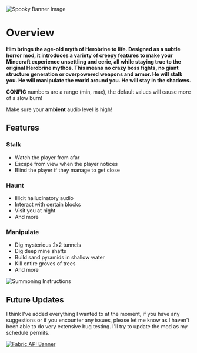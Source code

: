 ![Spooky Banner Image](https://i.imgur.com/UExkgj7.png)

# **Overview**

**Him brings the age-old myth of Herobrine to life. Designed as a subtle horror mod, it introduces a variety of creepy features to make your Minecraft experience unsettling and eerie, all while staying true to the original Herobrine mythos. This means no crazy boss fights, no giant structure generation or overpowered weapons and armor. He will stalk you. He will manipulate the world around you. He will stay in the shadows.**

**CONFIG** numbers are a range (min, max), the default values will cause more of a slow burn!

Make sure your **ambient** audio level is high!

## **Features**

### **Stalk**
- Watch the player from afar
- Escape from view when the player notices
- Blind the player if they manage to get close

### **Haunt**
- Illicit hallucinatory audio
- Interact with certain blocks
- Visit you at night
- And more

### **Manipulate**
- Dig mysterious 2x2 tunnels
- Dig deep mine shafts
- Build sand pyramids in shallow water
- Kill entire groves of trees
- And more


![Summoning Instructions](https://i.imgur.com/gBZ5gw0.png)


## **Future Updates**

I think I've added everything I wanted to at the moment, if you have any suggestions or if you encounter any issues, please let me know as I haven't been able to do very extensive bug testing. I'll try to update the mod as my schedule permits.

[![Fabric API Banner](https://i.imgur.com/70PIxOl.png)](https://modrinth.com/mod/fabric-api)

